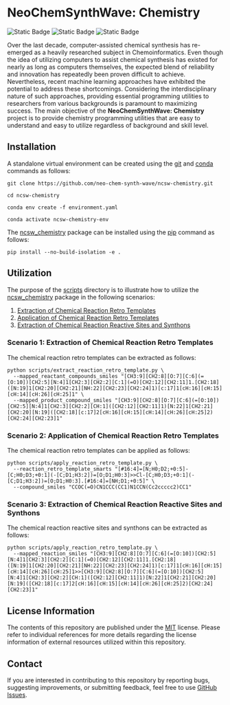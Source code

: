 # NeoChemSynthWave: Chemistry
![Static Badge](https://img.shields.io/badge/ncsw__chemistry-2024.7.1-%23556DC8?logo=github&style=flat)
![Static Badge](https://img.shields.io/badge/Institute%20of%20Science%20Tokyo-%231C3177?style=flat)
![Static Badge](https://img.shields.io/badge/Elix%2C%20Inc.-%235EB6B3?style=flat)

Over the last decade, computer-assisted chemical synthesis has re-emerged as a heavily researched subject in
Chemoinformatics. Even though the idea of utilizing computers to assist chemical synthesis has existed for nearly as
long as computers themselves, the expected blend of reliability and innovation has repeatedly been proven difficult to
achieve. Nevertheless, recent machine learning approaches have exhibited the potential to address these shortcomings.
Considering the interdisciplinary nature of such approaches, providing essential programming utilities to researchers
from various backgrounds is paramount to maximizing success. The main objective of the **NeoChemSynthWave: Chemistry**
project is to provide chemistry programming utilities that are easy to understand and easy to utilize regardless of
background and skill level.


## Installation
A standalone virtual environment can be created using the [git](https://git-scm.com) and [conda](https://conda.io)
commands as follows:

```shell
git clone https://github.com/neo-chem-synth-wave/ncsw-chemistry.git

cd ncsw-chemistry

conda env create -f environment.yaml

conda activate ncsw-chemistry-env
```

The [ncsw_chemistry](/ncsw_chemistry) package can be installed using the [pip](https://pip.pypa.io) command as follows:

```shell
pip install --no-build-isolation -e .
```


## Utilization
The purpose of the [scripts](/scripts) directory is to illustrate how to utilize the [ncsw_chemistry](/ncsw_chemistry)
package in the following scenarios:

1. [Extraction of Chemical Reaction Retro Templates]()
2. [Application of Chemical Reaction Retro Templates]()
3. [Extraction of Chemical Reaction Reactive Sites and Synthons]()


### Scenario 1: Extraction of Chemical Reaction Retro Templates
The chemical reaction retro templates can be extracted as follows:

```shell
python scripts/extract_reaction_retro_template.py \
  --mapped_reactant_compounds_smiles "[CH3:9][CH2:8][O:7][C:6](=[O:10])[CH2:5][N:4]1[CH2:3][CH2:2][C:1](=O)[CH2:12][CH2:11]1.[CH2:18]([N:19]1[CH2:20][CH2:21][NH:22][CH2:23][CH2:24]1)[c:17]1[cH:16][cH:15][cH:14][cH:26][cH:25]1" \
  --mapped_product_compound_smiles "[CH3:9][CH2:8][O:7][C:6](=[O:10])[CH2:5][N:4]1[CH2:3][CH2:2][CH:1]([CH2:12][CH2:11]1)[N:22]1[CH2:21][CH2:20][N:19]([CH2:18][c:17]2[cH:16][cH:15][cH:14][cH:26][cH:25]2)[CH2:24][CH2:23]1"
```


### Scenario 2: Application of Chemical Reaction Retro Templates
The chemical reaction retro templates can be applied as follows:

```shell
python scripts/apply_reaction_retro_template.py \
  --reaction_retro_template_smarts "[#16:4]=[N;H0;D2;+0:5]-[C;H0;D3;+0:1](-[C;D1;H3:2])=[O;D1;H0:3]>>Cl-[C;H0;D3;+0:1](-[C;D1;H3:2])=[O;D1;H0:3].[#16:4]=[NH;D1;+0:5]" \
  --compound_smiles "CCOC(=O)CN1CCC(CC1)N1CCN(Cc2ccccc2)CC1"
```


### Scenario 3: Extraction of Chemical Reaction Reactive Sites and Synthons
The chemical reaction reactive sites and synthons can be extracted as follows:

```shell
python scripts/apply_reaction_retro_template.py \
  --mapped_reaction_smiles "[CH3:9][CH2:8][O:7][C:6](=[O:10])[CH2:5][N:4]1[CH2:3][CH2:2][C:1](=O)[CH2:12][CH2:11]1.[CH2:18]([N:19]1[CH2:20][CH2:21][NH:22][CH2:23][CH2:24]1)[c:17]1[cH:16][cH:15][cH:14][cH:26][cH:25]1>>[CH3:9][CH2:8][O:7][C:6](=[O:10])[CH2:5][N:4]1[CH2:3][CH2:2][CH:1]([CH2:12][CH2:11]1)[N:22]1[CH2:21][CH2:20][N:19]([CH2:18][c:17]2[cH:16][cH:15][cH:14][cH:26][cH:25]2)[CH2:24][CH2:23]1"
```


## License Information
The contents of this repository are published under the [MIT](/LICENSE) license. Please refer to individual references
for more details regarding the license information of external resources utilized within this repository.


## Contact
If you are interested in contributing to this repository by reporting bugs, suggesting improvements, or submitting
feedback, feel free to use [GitHub Issues](https://github.com/neo-chem-synth-wave/ncsw-chemistry/issues).
